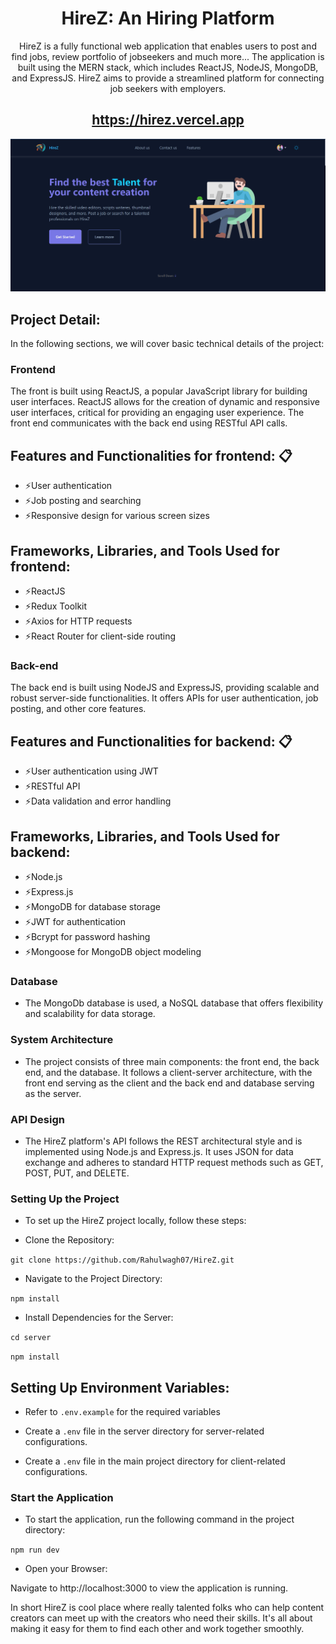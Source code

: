 <div align="center">
    <h1>HireZ: An Hiring Platform</h1>
    <p> HireZ is a fully functional web application that enables users to post and find jobs, review portfolio of jobseekers and much more... The application is built using the MERN stack, which includes ReactJS, NodeJS, MongoDB, and ExpressJS. HireZ aims to provide a streamlined platform for connecting job seekers with employers.</p>
    <h2>
        <a href="https://hirez.vercel.app">https://hirez.vercel.app</a>
    </h2>

<div align="center">
  <a href="https://hirez.vercel.app">
    <img alt="webcapture" src="/src/assets/webcapture.png" />
  </a>
</div>
</div>


## Project Detail:

In the following sections, we will cover basic technical details of the project:
 

### Frontend
The front  is built using ReactJS, a popular JavaScript library for building user interfaces. ReactJS allows for the creation of dynamic and responsive user interfaces, critical for providing an engaging user experience. The front end communicates with the back end using RESTful API calls.

 
## Features and Functionalities for frontend: 📋

- ⚡️User authentication
- ⚡️Job posting and searching
- ⚡️Responsive design for various screen sizes

## Frameworks, Libraries, and Tools Used for frontend:
 
- ⚡️ReactJS
- ⚡️Redux Toolkit
- ⚡️Axios for HTTP requests
- ⚡️React Router for client-side routing

### Back-end
The back end  is built using NodeJS and ExpressJS, providing scalable and robust server-side functionalities. It offers APIs for user authentication, job posting, and other core features.

## Features and Functionalities for backend: 📋


- ⚡️User authentication using JWT
- ⚡️RESTful API 
- ⚡️Data validation and error handling

## Frameworks, Libraries, and Tools Used for backend:


- ⚡️Node.js
- ⚡️Express.js
- ⚡️MongoDB for database storage
- ⚡️JWT for authentication
- ⚡️Bcrypt for password hashing
- ⚡️Mongoose for MongoDB object modeling

### Database
-  The MongoDb database is used, a NoSQL database that offers flexibility and scalability for data storage.

### System Architecture
- The project consists of three main components: the front end, the back end, and the database. It follows a client-server architecture, with the front end serving as the client and the back end and database serving as the server.

### API Design
- The HireZ platform's API follows the REST architectural style and is implemented using Node.js and Express.js. It uses JSON for data exchange and adheres to standard HTTP request methods such as GET, POST, PUT, and DELETE.


### Setting Up the Project
- To set up the HireZ project locally, follow these steps:

- Clone the Repository:

`git clone https://github.com/Rahulwagh07/HireZ.git`

- Navigate to the Project Directory:

`npm install`

- Install Dependencies for the Server:

`cd server`

`npm install`


## Setting Up Environment Variables:

- Refer to `.env.example` for the required variables

- Create a `.env` file in the server directory for server-related configurations.

- Create a `.env` file in the main project directory for client-related configurations.

### Start the Application

- To start the application, run the following command in the project directory:

`npm run dev`

- Open your Browser:

Navigate to http://localhost:3000 to view the application is running.


 In short HireZ is cool place where really talented folks who can help  content creators  can meet up with the creators who need their skills. It's all about making it easy for them to find each other and work together smoothly.
